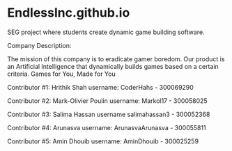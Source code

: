 # EndlessInc.github.io
SEG project where students create dynamic game building software.

Company Description:

The mission of this company is to eradicate gamer boredom. Our product is an Artificial Intelligence that dynamically builds games based on a certain criteria. Games for You, Made for You


Contributor #1: Hrithik Shah username: CoderHahs - 300069290

Contributor #2: Mark-Olivier Poulin username: Markol17 - 300058025

Contributor #3: Salima Hassan username salimahassan3 - 300052368

Contributor #4: Arunasva username: ArunasvaArunasva - 300055811

Contributor #5: Amin Dhouib username: AminDhouib - 300025259
